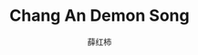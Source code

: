 --- 
slug: "chang-an-demon-song"
title: "Chang An Demon Song"
publishdate: "2018-12-21"
src: "https://365manga.net/manga/chang-an-demon-song"
author: "薛红柿"
image: "https://data.365manga.net/images/thumbnails/32706-chang-an-demon-song.jpg"
tags: ["Action","Ecchi","Fantasy"]
chapters: ["Chapter 18: Baku Arc (1) ","Chapter 17: Rotten Bone Girl Arc (17) ","Chapter 16: Rotten Bone Girl Arc (16) ","Chapter 15: Rotten Bone Girl Arc (15) ","Chapter 14: Rotten Bone Girl Arc (14) ","Chapter 13: Rotten Bone Girl Arc (13) ","Chapter 12: Rotten Bone Girl Arc (12) ","Chapter 11: Rotten Bone Girl Arc (11) ","Chapter 10: Rotten Bone Girl Arc (10) ","Chapter 9: Rotten Bone Girl Arc (9) ","Chapter 8: Rotten Bone Girl Arc (8) ","Chapter 7: Rotten Bone Girl Arc Part 7 ","Chapter 6: Rotten Bone Girl Arc Part 6 ","Chapter 5: Rotten Bone Girl Arc Part 5 ","Chapter 4: Rotten Bone Girl Arc Part 4 ","Chapter 3: Rotten Bone Girl Arc Part 3 ","Chapter 2: Rotten Bone Girl Arc (2) ","Chapter 1: Rotten Bone Girl Arc (1)"]
chapterlinks: ["https://365manga.net/chang-an-demon-song/chapter-18.html","https://365manga.net/chang-an-demon-song/chapter-17.html","https://365manga.net/chang-an-demon-song/chapter-16.html","https://365manga.net/chang-an-demon-song/chapter-15.html","https://365manga.net/chang-an-demon-song/chapter-14.html","https://365manga.net/chang-an-demon-song/chapter-13.html","https://365manga.net/chang-an-demon-song/chapter-12.html","https://365manga.net/chang-an-demon-song/chapter-11.html","https://365manga.net/chang-an-demon-song/chapter-10.html","https://365manga.net/chang-an-demon-song/chapter-9.html","https://365manga.net/chang-an-demon-song/chapter-8.html","https://365manga.net/chang-an-demon-song/chapter-7.html","https://365manga.net/chang-an-demon-song/chapter-6.html","https://365manga.net/chang-an-demon-song/chapter-5.html","https://365manga.net/chang-an-demon-song/chapter-4.html","https://365manga.net/chang-an-demon-song/chapter-3.html","https://365manga.net/chang-an-demon-song/chapter-2.html","https://365manga.net/chang-an-demon-song/chapter-1.html"]
description: "The story happened at the dawn of the Tang dynasty. Nobody knew the peaceful and prosperous capital Chang An had a really experienced demon fox, Duan Mu Ming De for its biggest brothel's owner. The shounen onmyouji Bai Yu Mu, the best onmyouji among the younger generation of his onmyouji family, masterful at slaying demons and being vengeful, was forced to reside in this demon nest. There, he got acquainted with a seductive fox, a cold and distant wolf, a tsundere gold crow, a Virgo hedgehog and a two-faced weasel...at the same time, a larger conspiracy is brewing in the dark, in the capital that never sleeps, in which fires are lit every night. Meanwhile within the prosperous Chang An, the Rebellion of Anshi threatens to erupt.."
---
